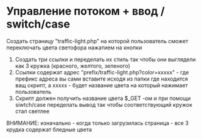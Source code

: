 # Управление потоком + ввод / switch/case
Создать страницу "traffic-light.php" на которой пользователь сможет переключать цвета светофора нажатием на кнопки

1. Создать три ссылки и переделать их стиль так чтобы они выглядели как 3 кружка (красного, желтого, зеленого)
2. Ссылки содержат адрес "prefix/traffic-light.php?color=xxxxx" - где префикс адреса вы сами вставите исходя из папки где находится ващ скрипт, а xxxxx - будет название цвета на который нажимает пользователь
3. Скрипт должен получить название цвета $_GET -ом и при помощи siwtch/case переделать вывод так чтобы соответствующий кружок стал светлее

ВНИМАНИЕ: изначально - когда только загрузилась страница - все 3 крудка содержат бледные цвета

